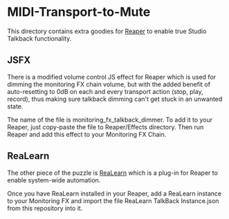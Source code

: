 # MIDI-Transport-to-Mute

This directory contains extra goodies for [Reaper](https://reaper.fm) to enable true Studio Talkback functionality.

## JSFX

There is a modified volume control JS effect for Reaper which is used for dimming the monitoring FX chain volume, but with the added benefit of auto-resetting to 0dB on each and every transport action (stop, play, record), thus making sure talkback dimming can't get stuck in an unwanted state.

The name of the file is monitoring_fx_talkback_dimmer. To add it to your Reaper, just copy-paste the file to Reaper/Effects directory. Then run Reaper and add this effect to your Monitoring FX Chain.

## ReaLearn

The other piece of the puzzle is [ReaLearn](https://www.helgoboss.org/projects/realearn) which is a plug-in for Reaper to enable system-wide automation.

Once you have ReaLearn installed in your Reaper, add a ReaLearn instance to your Monitoring FX and import the file ReaLearn TalkBack Instance.json from this repository into it.

